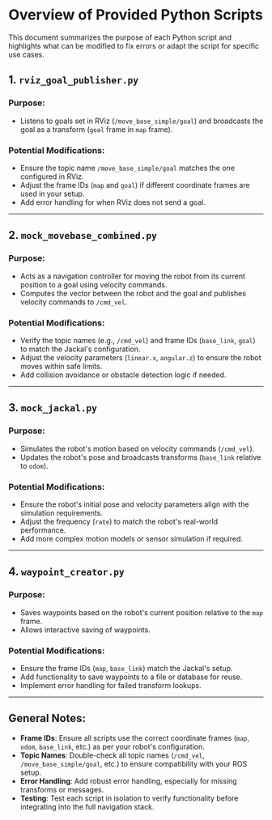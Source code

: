# Overview of Provided Python Scripts

This document summarizes the purpose of each Python script and highlights what can be modified to fix errors or adapt the script for specific use cases.

## 1. `rviz_goal_publisher.py`
### **Purpose:**
- Listens to goals set in RViz (`/move_base_simple/goal`) and broadcasts the goal as a transform (`goal` frame in `map` frame).

### **Potential Modifications:**
- Ensure the topic name `/move_base_simple/goal` matches the one configured in RViz.
- Adjust the frame IDs (`map` and `goal`) if different coordinate frames are used in your setup.
- Add error handling for when RViz does not send a goal.

---

## 2. `mock_movebase_combined.py`
### **Purpose:**
- Acts as a navigation controller for moving the robot from its current position to a goal using velocity commands.
- Computes the vector between the robot and the goal and publishes velocity commands to `/cmd_vel`.

### **Potential Modifications:**
- Verify the topic names (e.g., `/cmd_vel`) and frame IDs (`base_link`, `goal`) to match the Jackal's configuration.
- Adjust the velocity parameters (`linear.x`, `angular.z`) to ensure the robot moves within safe limits.
- Add collision avoidance or obstacle detection logic if needed.

---

## 3. `mock_jackal.py`
### **Purpose:**
- Simulates the robot's motion based on velocity commands (`/cmd_vel`).
- Updates the robot's pose and broadcasts transforms (`base_link` relative to `odom`).

### **Potential Modifications:**
- Ensure the robot's initial pose and velocity parameters align with the simulation requirements.
- Adjust the frequency (`rate`) to match the robot's real-world performance.
- Add more complex motion models or sensor simulation if required.

---

## 4. `waypoint_creator.py`
### **Purpose:**
- Saves waypoints based on the robot's current position relative to the `map` frame.
- Allows interactive saving of waypoints.

### **Potential Modifications:**
- Ensure the frame IDs (`map`, `base_link`) match the Jackal's setup.
- Add functionality to save waypoints to a file or database for reuse.
- Implement error handling for failed transform lookups.

---

## General Notes:
- **Frame IDs**: Ensure all scripts use the correct coordinate frames (`map`, `odom`, `base_link`, etc.) as per your robot's configuration.
- **Topic Names**: Double-check all topic names (`/cmd_vel`, `/move_base_simple/goal`, etc.) to ensure compatibility with your ROS setup.
- **Error Handling**: Add robust error handling, especially for missing transforms or messages.
- **Testing**: Test each script in isolation to verify functionality before integrating into the full navigation stack.
